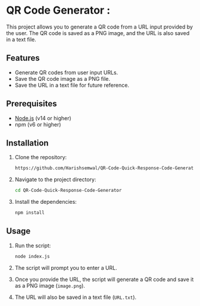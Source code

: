 # QR Code Generator :

This project allows you to generate a QR code from a URL input provided by the user. The QR code is saved as a PNG image, and the URL is also saved in a text file.

## Features

- Generate QR codes from user input URLs.
- Save the QR code image as a PNG file.
- Save the URL in a text file for future reference.

## Prerequisites

- [Node.js](https://nodejs.org/) (v14 or higher)
- npm (v6 or higher)

## Installation

1. Clone the repository:

    ```bash
    https://github.com/Harishsemwal/QR-Code-Quick-Response-Code-Generator.git
    ```

2. Navigate to the project directory:

    ```bash
    cd QR-Code-Quick-Response-Code-Generator
    ```

3. Install the dependencies:

    ```bash
    npm install
    ```

## Usage

1. Run the script:

    ```bash
    node index.js
    ```

2. The script will prompt you to enter a URL.

3. Once you provide the URL, the script will generate a QR code and save it as a PNG image (`image.png`).

4. The URL will also be saved in a text file (`URL.txt`).
